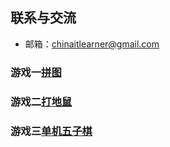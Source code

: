 ## 联系与交流
- 邮箱：<chinaitlearner@gmail.com>

### 游戏一[拼图](./puzzleGame)
### 游戏二[打地鼠](./playingHamster)
### 游戏三[单机五子棋](./fivechess)
